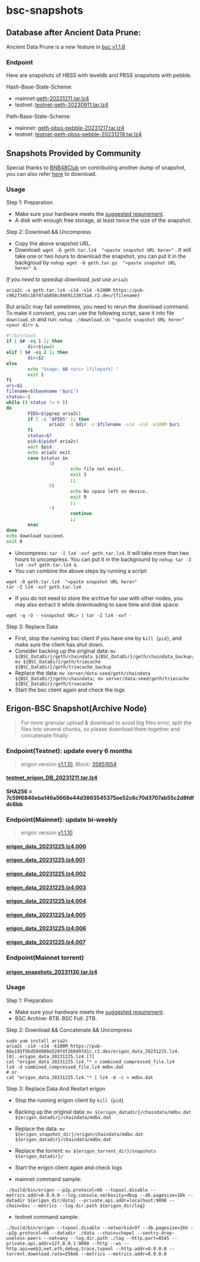 
# bsc-snapshots


## Database after Ancient Data Prune:

Ancient Data Prune is a new feature in [bsc v1.1.8](https://github.com/bnb-chain/bsc/releases/tag/v1.1.8)


### Endpoint

Here are snapshots of HBSS with leveldb and PBSS snapshots with pebble.

Hash-Base-State-Scheme:

- mainnet:[geth-20231211.tar.lz4](https://pub-c0627345c16f47ab858c9469133073a8.r2.dev/geth-20231211.tar.lz4) 
- testnet: [testnet-geth-20230911.tar.lz4](https://pub-5809538c476542388ad6ca3e681ea85f.r2.dev/testnet-geth-20230911.tar.lz4)
  
Path-Base-State-Scheme:

- mainnet: [geth-pbss-pebble-20231217.tar.lz4](https://pub-c0627345c16f47ab858c9469133073a8.r2.dev/geth-pbss-pebble-20231217.tar.lz4)
- testnet: [testnet-geth-pbss-pebble-20231219.tar.lz4](https://pub-c0627345c16f47ab858c9469133073a8.r2.dev/testnet-geth-pbss-pebble-20231219.tar.lz4)

## Snapshots Provided by Community

Special thanks to [BNB48Club](https://twitter.com/bnb48club) on contributing another dump of snapshot, you can also refer [here](https://github.com/BNB48Club/bsc-snapshots) to download.



### Usage 

Step 1: Preparation
- Make sure your hardware meets the [suggested requirement](https://docs.bnbchain.org/docs/validator/fullnode).
- A disk with enough free storage, at least twice the size of the snapshot.

Step 2: Download && Uncompress
- Copy the above snapshot URL.
- Download:  `wget -O geth.tar.lz4  "<paste snapshot URL here>"` . It will take one or two hours to download the snapshot, you can put it in the backgroud by `nohup wget -O geth.tar.gz  "<paste snapshot URL here>" &`


*If you need to speedup download, just use `aria2c`*
```shell
aria2c -o geth.tar.lz4 -s14 -x14 -k100M https://pub-c0627345c16f47ab858c9469133073a8.r2.dev/{filename}
```

But aria2c may fail sometimes, you need to rerun the download command. To make it convient, you can use the following script, save it into file `download.sh` and run: `nohup ./download.sh "<paste snapshot URL here>" <your dir> &`
```bash
#!/bin/bash
if [ $# -eq 1 ]; then 
        dir=$(pwd)
elif [ $# -eq 2 ]; then 
        dir=$2
else 
        echo "Usage: $0 <uri> [filepath] "
        exit 1
fi
uri=$1
filename=$(basename "$uri")
status=-1
while (( status != 0 ))
do 
        PIDS=$(pgrep aria2c)
        if [ -z "$PIDS" ]; then
                aria2c -d $dir -o $filename -s14 -x14 -k100M $uri
        fi
        status=$?
        pid=$(pidof aria2c)
        wait $pid 
        echo aria2c exit.
        case $status in 
                3)
                        echo file not exist.
                        exit 3
                        ;;
                9)
                        echo No space left on device.
                        exit 9
                        ;;
                *)
                        continue
                        ;;
        esac
done
echo download succeed.
exit 0
```

- Uncompress: `tar -I lz4 -xvf geth.tar.lz4`. It will take more than two hours to uncompress. You can put it in the background by `nohup tar -I lz4 -xvf geth.tar.lz4 &`
- You can combine the above steps by running a script:
```shell
wget -O geth.tar.lz4  "<paste snapshot URL here>"
tar -I lz4 -xvf geth.tar.lz4
```


- If you do not need to store the archive for use with other nodes, you may also extract it while downloading to save time and disk space:
```shell
wget -q -O - <snapshot URL> | tar -I lz4 -xvf -
```


Step 3: Replace Data
- First, stop the running bsc client if you have one by `kill {pid}`, and make sure the client has shut down.
- Consider backing up the original data: `mv ${BSC_DataDir}/geth/chaindata ${BSC_DataDir}/geth/chaindata_backup; mv ${BSC_DataDir}/geth/triecache ${BSC_DataDir}/geth/triecache_backup`
- Replace the data: `mv server/data-seed/geth/chaindata ${BSC_DataDir}/geth/chaindata; mv server/data-seed/geth/triecache ${BSC_DataDir}/geth/triecache`
- Start the bsc client again and check the logs


## Erigon-BSC Snapshot(Archive Node)

> For more granular upload & download to avoid big files error, split the files into several chunks, so please download them together and concatenate finally.
### Endpoint(Testnet): update every 6 months
> erigon version [v1.1.10](https://github.com/node-real/bsc-erigon/releases/tag/v1.1.10), Block: [35851654](https://testnet.bscscan.com/block/35851654)
#### [testnet_erigon_DB_20231211.tar.lz4](https://pub-60a193f9bd504900a520f4f260497d1c.r2.dev/testnet_erigon_DB_20231211.tar.lz4)
#### SHA256 = 7c59f6846eba146a5668e44d3863545375ee52c6c70d3707ab55c2d8fdfdc6bb

### Endpoint(Mainnet): update bi-weekly
> erigon version [v1.1.10](https://github.com/node-real/bsc-erigon/releases/tag/v1.1.10)
#### [erigon_data_20231225.lz4.000](https://pub-60a193f9bd504900a520f4f260497d1c.r2.dev/erigon_data_20231225.lz4.000)
#### [erigon_data_20231225.lz4.001](https://pub-60a193f9bd504900a520f4f260497d1c.r2.dev/erigon_data_20231225.lz4.001)
#### [erigon_data_20231225.lz4.002](https://pub-60a193f9bd504900a520f4f260497d1c.r2.dev/erigon_data_20231225.lz4.002)
#### [erigon_data_20231225.lz4.003](https://pub-60a193f9bd504900a520f4f260497d1c.r2.dev/erigon_data_20231225.lz4.003)
#### [erigon_data_20231225.lz4.004](https://pub-60a193f9bd504900a520f4f260497d1c.r2.dev/erigon_data_20231225.lz4.004)
#### [erigon_data_20231225.lz4.005](https://pub-60a193f9bd504900a520f4f260497d1c.r2.dev/erigon_data_20231225.lz4.005)
#### [erigon_data_20231225.lz4.006](https://pub-60a193f9bd504900a520f4f260497d1c.r2.dev/erigon_data_20231225.lz4.006)
#### [erigon_data_20231225.lz4.007](https://pub-60a193f9bd504900a520f4f260497d1c.r2.dev/erigon_data_20231225.lz4.007)

### Endpoint(Mainnet torrent)
#### [erigon_snapshots_20231130.tar.lz4](https://pub-60a193f9bd504900a520f4f260497d1c.r2.dev/erigon_snapshots_20231130.tar.lz4/erigon_snapshots_20231130.tar.lz4)

### Usage

Step 1: Preparation

- Make sure your hardware meets the [suggested requirement](https://github.com/node-real/bsc-erigon#system-requirements).
- BSC Archive: 8TB. BSC Full: 2TB.

Step 2: Download && Concatenate && Uncompress

```shell
sudo yum install aria2c
aria2c -s14 -x14 -k100M https://pub-60a193f9bd504900a520f4f260497d1c.r2.dev/erigon_data_20231225.lz4.[0]..erigon_data_20231225.lz4.[7]
cat "erigon_data_20231225.lz4."* > combined_compressed_file.lz4
lz4 -d combined_compressed_file.lz4 mdbx.dat
# or
cat "erigon_data_20231225.lz4."* | lz4 -d -c > mdbx.dat
```
Step 3: Replace Data And Restart erigon
- Stop the running erigon client by `kill {pid}`
- Backing up the original data: `mv ${erigon_datadir}/chaindata/mdbx.dat  ${erigon_datadir}/chaindata/mdbx.dat `
- Replace the data: `mv ${erigon_snapshot_dir}/erigon/chaindata/mdbx.dat ${erigon_datadir}/chaindata/mdbx.dat`
- Replace the torrent: `mv ${erigon_torrent_dir}/snapshots ${erigon_datadir}/`
- Start the erigon client again and check logs

- mainnet command sample: 
```shell
./build/bin/erigon --p2p.protocol=66 --txpool.disable --metrics.addr=0.0.0.0 --log.console.verbosity=dbug --db.pagesize=16k --datadir ${erigon_dir/data} --private.api.addr=localhost:9090 --chain=bsc --metrics --log.dir.path ${erigon_dir/log}
```
- testnet command sample:
```shell
./build/bin/erigon --txpool.disable --networkid=97 --db.pagesize=16k --p2p.protocol=66 --datadir ./data --chain=chapel --sentry.drop-useless-peers --nat=any --log.dir.path ./log --http.port=8545 --private.api.addr=127.0.0.1:9090 --http --ws --http.api=web3,net,eth,debug,trace,txpool --http.addr=0.0.0.0 --torrent.download.rate=256mb --metrics --metrics.addr=0.0.0.0
```
